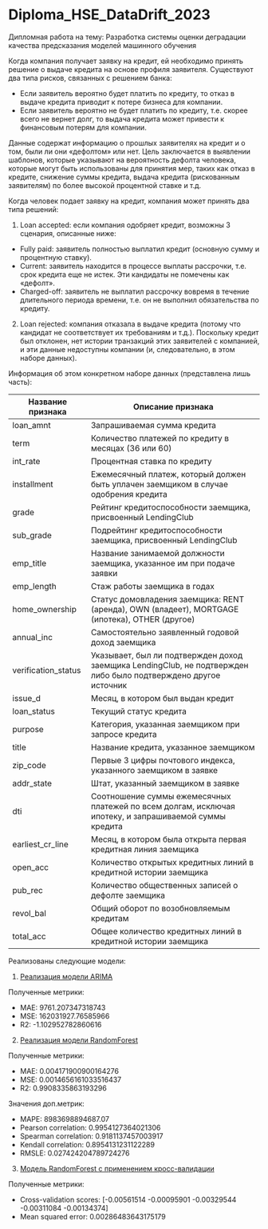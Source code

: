 # Diploma_HSE_DataDrift_2023
Дипломная работа на тему: Разработка системы оценки деградации качества предсказания моделей машинного обучения


Когда компания получает заявку на кредит, ей необходимо принять решение о выдаче кредита на основе профиля заявителя. Существуют два типа рисков, связанных с решением банка:
- Если заявитель вероятно будет платить по кредиту, то отказ в выдаче кредита приводит к потере бизнеса для компании.
- Если заявитель вероятно не будет платить по кредиту, т.е. скорее всего не вернет долг, то выдача кредита может привести к финансовым потерям для компании.

Данные содержат информацию о прошлых заявителях на кредит и о том, были ли они «дефолтом» или нет. Цель заключается в выявлении шаблонов, которые указывают на вероятность дефолта человека, которые могут быть использованы для принятия мер, таких как отказ в кредите, снижение суммы кредита, выдача кредита (рискованным заявителям) по более высокой процентной ставке и т.д.

Когда человек подает заявку на кредит, компания может принять два типа решений:

1) Loan accepted: если компания одобряет кредит, возможны 3 сценария, описанные ниже:
- Fully paid: заявитель полностью выплатил кредит (основную сумму и процентную ставку).
- Current: заявитель находится в процессе выплаты рассрочки, т.е. срок кредита еще не истек. Эти кандидаты не помечены как «дефолт».
- Charged-off: заявитель не выплатил рассрочку вовремя в течение длительного периода времени, т.е. он не выполнил обязательства по кредиту.

2) Loan rejected: компания отказала в выдаче кредита (потому что кандидат не соответствует их требованиям и т.д.). Поскольку кредит был отклонен, нет истории транзакций этих заявителей с компанией, и эти данные недоступны компании (и, следовательно, в этом наборе данных).

Информация об этом конкретном наборе данных (представлена лишь часть):

| Название признака      | Описание признака                                                                                          |
|-----------------------|------------------------------------------------------------------------------------------------------------|
| loan_amnt             | Запрашиваемая сумма кредита                                                                                |
| term                  | Количество платежей по кредиту в месяцах (36 или 60)                                                      |
| int_rate              | Процентная ставка по кредиту                                                                               |
| installment           | Ежемесячный платеж, который должен быть уплачен заемщиком в случае одобрения кредита                     |
| grade                 | Рейтинг кредитоспособности заемщика, присвоенный LendingClub                                               |
| sub_grade             | Подрейтинг кредитоспособности заемщика, присвоенный LendingClub                                           |
| emp_title             | Название занимаемой должности заемщика, указанное им при подаче заявки                                   |
| emp_length            | Стаж работы заемщика в годах                                                                              |
| home_ownership        | Статус домовладения заемщика: RENT (аренда), OWN (владеет), MORTGAGE (ипотека), OTHER (другое)           |
| annual_inc            | Самостоятельно заявленный годовой доход заемщика                                                          |
| verification_status   | Указывает, был ли подтвержден доход заемщика LendingClub, не подтвержден либо было подтверждено другое источник |
| issue_d               | Месяц, в котором был выдан кредит                                                                          |
| loan_status           | Текущий статус кредита                                                                                     |
| purpose               | Категория, указанная заемщиком при запросе кредита                                                         |
| title                 | Название кредита, указанное заемщиком                                                                      |
| zip_code              | Первые 3 цифры почтового индекса, указанного заемщиком в заявке                                            |
| addr_state            | Штат, указанный заемщиком в заявке                                                                         |
| dti                   | Соотношение суммы ежемесячных платежей по всем долгам, исключая ипотеку, и запрашиваемой суммы кредита    |
| earliest_cr_line      | Месяц, в котором была открыта первая кредитная линия заемщика                                              |
| open_acc              | Количество открытых кредитных линий в кредитной истории заемщика                                           |
| pub_rec               | Количество общественных записей о дефолте заемщика                                                         |
| revol_bal             | Общий оборот по возобновляемым кредитам                                                                    |
| total_acc             | Общее количество кредитных линий в кредитной истории заемщика                                              |

Реализованы следующие модели:

1. [Реализация модели ARIMA](ARIMA.ipynb)

Полученные метрики:
- MAE: 9761.207347318743
- MSE: 162031927.76585966
- R2: -1.102952782860616

2. [Реализация модели RandomForest](RandomForest_new.ipynb)

Полученные метрики:
- MAE: 0.004171900900164276
- MSE: 0.0014656161033516437
- R2: 0.9908335863193296

Значения доп.метрик:
- MAPE: 8983698894687.07
- Pearson correlation: 0.9954127364021306
- Spearman correlation: 0.9181137457003917
- Kendall correlation: 0.8954131231122289
- RMSLE: 0.027424204789724276

3. [Модель RandomForest  с применением кросс-валидации](RandomForest_with_cros_val.ipynb)

Полученные метрики:
- Cross-validation scores:  [-0.00561514 -0.00095901 -0.00329544 -0.00311084 -0.00134374]
- Mean squared error:  0.00286483643175179
